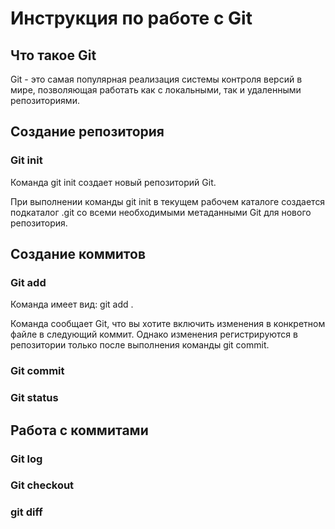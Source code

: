 # Инструкция по работе с Git

## Что такое Git

Git - это самая популярная реализация системы контроля версий в мире, позволяющая работать как с локальными, так и удаленными репозиториями. 

## Создание репозитория

### Git init

Команда git init создает новый репозиторий Git. 

При выполнении команды git init в текущем рабочем каталоге создается подкаталог .git со всеми необходимыми метаданными Git для нового репозитория. 

## Создание коммитов

### Git add

Команда имеет вид: git add <file>.

Команда сообщает Git, что вы хотите включить изменения в конкретном файле в следующий коммит. Однако  изменения регистрируются в репозитории только после выполнения команды git commit.

### Git commit

### Git status

## Работа с коммитами

### Git log

### Git checkout

### git diff
